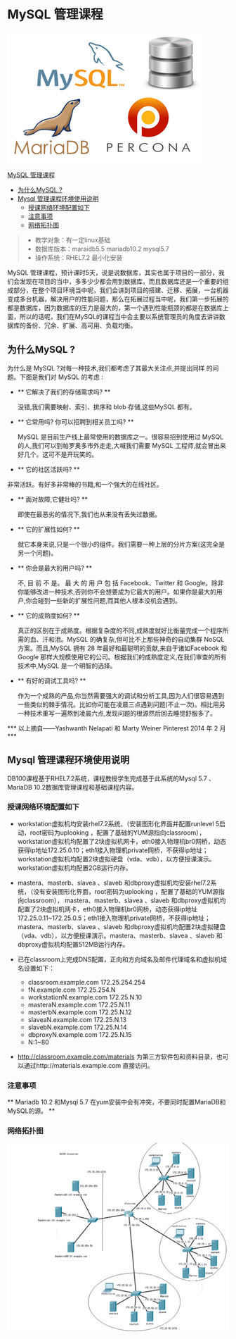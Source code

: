 # MySQL 管理课程

![mysql图片](pic/00-mysql.png)


[MySQL 管理课程](#mysql-管理课程)

- [为什么MySQL ?](#为什么mysql-)
- [Mysql 管理课程环境使用说明](#mysql-管理课程环境使用说明)
	- [授课网络环境配置如下](#授课网络环境配置如下)
	- [注意事项](#注意事项)
	- [网络拓扑图](#网络拓扑图)


> * 教学对象：有一定linux基础
> * 数据库版本：maraidb5.5 mariadb10.2 mysql5.7
> * 操作系统：RHEL7.2 最小化安装

MySQL 管理课程，预计课时5天，说是说数据库，其实也属于项目的一部分，我们会发现在项目的当中，多多少少都会用到数据库，而且数据库还是一个重要的组成部分，在整个项目环境当中呢，我们会讲到项目的搭建、迁移、拓展，一台机器变成多台机器，解决用户的性能问题，那么在拓展过程当中呢，我们第一步拓展的都是数据库，因为数据库的压力是最大的，第一个遇到性能瓶颈的都是在数据库上面，所以的话呢，我们在MySQL的课程当中会主要以系统管理员的角度去讲讲数据库的备份、冗余、扩展、高可用、负载均衡。

## 为什么MySQL ?

为什么是 MySQL ?对每一种技术,我们都考虑了其最大关注点,并提出同样
的问题。下面是我们对 MySQL 的考虑 :

* ** 它解决了我们的存储需求吗? **

  没错,我们需要映射、索引、排序和 blob 存储,这些MySQL 都有。

* ** 它常用吗? 你可以招聘到相关员工吗?  **

  MySQL 是目前生产线上最常使用的数据库之一。很容易招到使用过 MySQL 的人,我们可以到帕罗奥多市外走走,大喊我们需要 MySQL 工程师,就会冒出来好几个。这可不是开玩笑的。

*  ** 它的社区活跃吗? **

  非常活跃。有好多非常棒的书籍,和一个强大的在线社区。

* ** 面对故障,它健壮吗? **

  即使在最恶劣的情况下,我们也从来没有丢失过数据。

* ** 它的扩展性如何? **

  就它本身来说,只是一个很小的组件。我们需要一种上层的分片方案(这完全是另一个问题)。

* ** 你会是最大的用户吗? **

  不, 目 前 不 是。 最 大 的 用 户 包 括 Facebook、Twitter 和 Google。除非你能够改进一种技术,否则你不会想要成为它最大的用户。如果你是最大的用户,你会碰到一些新的扩展性问题,而其他人根本没机会遇到。

* ** 它的成熟度如何? **

  真正的区别在于成熟度。根据复杂度的不同,成熟度就好比衡量完成一个程序所需的血、汗和泪。MySQL 的确复杂,但可比不上那些神奇的自动集群 NoSQL 方案。而且,MySQL 拥有 28 年最好和最聪明的贡献,来自于诸如Facebook 和 Google 那样大规模使用它的公司。根据我们的成熟度定义,在我们审查的所有技术中,MySQL 是一个明智的选择。

* ** 有好的调试工具吗? **

  作为一个成熟的产品,你当然需要强大的调试和分析工具,因为人们很容易遇到一些类似的棘手情况。比如你可能在凌晨三点遇到问题(不止一次)。相比用另一种技术重写一遍熬到凌晨六点,发现问题的根源然后回去睡觉舒服多了。

*** 以上摘自——Yashwanth Nelapati 和 Marty Weiner Pinterest 2014 年 2 月 ***

## Mysql 管理课程环境使用说明

DB100课程基于RHEL7.2系统，课程教授学生完成基于此系统的Mysql 5.7 、MariaDB 10.2数据库管理课程和基础课程内容。

### 授课网络环境配置如下

* workstation虚拟机均安装rhel7.2系统，（安装图形化界面并配置runlevel 5启动，root密码为uplooking ，配置了基础的YUM源指向classroom）， workstation虚拟机均配置了2块虚拟机网卡，eth0接入物理机br0网桥，动态获得ip地址172.25.0.10；eth1接入物理机private网桥，不获得ip地址；workstation虚拟机均配置2块虚拟硬盘（vda、vdb），以方便授课演示。workstation虚拟机均配置2GB运行内存。

* mastera、masterb、slavea 、slaveb 和dbproxy虚拟机均安装rhel7.2系统，（没有安装图形化界面，root密码为uplooking ，配置了基础的YUM源指向classroom）， mastera、masterb、slavea 、slaveb 和dbproxy虚拟机均配置了2块虚拟机网卡，eth0接入物理机br0网桥，动态获得ip地址172.25.0.11~172.25.0.5；eth1接入物理机private网桥，不获得ip地址；mastera、masterb、slavea 、slaveb 和dbproxy虚拟机均配置2块虚拟硬盘（vda、vdb），以方便授课演示。mastera、masterb、slavea 、slaveb 和dbproxy虚拟机均配置512MB运行内存。

* 已在classroom上完成DNS配置，正向和方向域名及邮件代理域名和虚拟机域名设置如下：
  - classroom.example.com 172.25.254.254
  - fN.example.com 172.25.254.N
  - workstationN.example.com 172.25.N.10
  - masteraN.example.com 172.25.N.11
  - masterbN.example.com 172.25.N.12
  - slaveaN.example.com 172.25.N.13
  - slavebN.example.com 172.25.N.14
  - dbproxyN.example.com 172.25.N.15
  - N:1~80

* http://classroom.example.com/materials 为第三方软件包和资料目录，也可以通过http://materials.example.com 直接访问。

### 注意事项
** Mariadb 10.2 和Mysql 5.7 在yum安装中会有冲突，不要同时配置MariaDB和MySQL的源。 **

### 网络拓扑图

![db100网络拓扑图](pic/01-db100-classroom.png)
